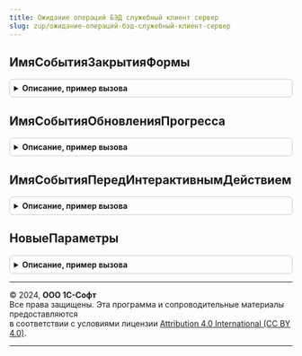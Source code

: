 ```yaml
---
title: Ожидание операций БЭД служебный клиент сервер
slug: zup/ожидание-операций-бэд-служебный-клиент-сервер
---
```



## ИмяСобытияЗакрытияФормы
<details style="margin: 1em 0; padding: 0.5em; border: 1px solid #ccc; border-radius: 6px;">

<summary style="font-weight: bold; cursor: pointer;">Описание, пример вызова</summary>

```bsl

Функция ИмяСобытияЗакрытияФормы() Экспорт
```

Пример вызова
```bsl
Результат = ОжиданиеОперацийБЭДСлужебныйКлиентСервер.ИмяСобытияЗакрытияФормы() 
```
</details>

## ИмяСобытияОбновленияПрогресса
<details style="margin: 1em 0; padding: 0.5em; border: 1px solid #ccc; border-radius: 6px;">

<summary style="font-weight: bold; cursor: pointer;">Описание, пример вызова</summary>

```bsl

Функция ИмяСобытияОбновленияПрогресса() Экспорт
```

Пример вызова
```bsl
Результат = ОжиданиеОперацийБЭДСлужебныйКлиентСервер.ИмяСобытияОбновленияПрогресса() 
```
</details>

## ИмяСобытияПередИнтерактивнымДействием
<details style="margin: 1em 0; padding: 0.5em; border: 1px solid #ccc; border-radius: 6px;">

<summary style="font-weight: bold; cursor: pointer;">Описание, пример вызова</summary>

```bsl

Функция ИмяСобытияПередИнтерактивнымДействием() Экспорт
```

Пример вызова
```bsl
Результат = ОжиданиеОперацийБЭДСлужебныйКлиентСервер.ИмяСобытияПередИнтерактивнымДействием() 
```
</details>

## НовыеПараметры
<details style="margin: 1em 0; padding: 0.5em; border: 1px solid #ccc; border-radius: 6px;">

<summary style="font-weight: bold; cursor: pointer;">Описание, пример вызова</summary>

```bsl

// Конструктор параметров ожидания операции.
//
// Возвращаемое значение:
// 	Структура - Описание:
// * ПроцентПрогресса - Число - число процентов выполнения операции. Если не задано, индикатор прогресса выводиться не будет.
// * ТекстСообщения - Строка - текст сообщения, который будет выведен напротив "колеса" ожидания.
// * Заголовок - Строка - текст, который будет выведен в заголовке формы.
// * ОперацияЗавершена - Булево - признак того что форму ожидания нужно перевести в состояние завершенной операции.
Функция НовыеПараметры() Экспорт
```

Пример вызова
```bsl
Результат = ОжиданиеОперацийБЭДСлужебныйКлиентСервер.НовыеПараметры() 
```
</details>

---

© 2024, **ООО 1С-Софт**  
Все права защищены. Эта программа и сопроводительные материалы предоставляются  
в соответствии с условиями лицензии [Attribution 4.0 International (CC BY 4.0)](https://creativecommons.org/licenses/by/4.0/legalcode).

---
